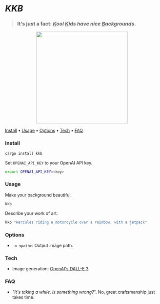 # _KKB_

> ### It's just a fact: _**<ins>K</ins>ool <ins>K</ins>ids have nice <ins>B</ins>ackgrounds**_.

<p align="center">
  <img src="https://github.com/DevinLeamy/kkb/assets/45083086/28f492a6-0ffe-4dcf-8c94-b80bf7abd2a9" width="300" height="300">
</p>

<p>
  <a href="#install">Install</a> •
  <a href="#usage">Usage</a> •
  <a href="#options">Options</a> •
  <a href="#tech">Tech</a> •
  <a href="#faq">FAQ</a>
</p>

### Install

```bash
cargo install kkb
```

Set `OPENAI_API_KEY` to your OpenAI API key.
```bash
export OPENAI_API_KEY=<key>
```

### Usage

Make your background beautiful.

```bash
kkb
```

Describe your work of art.

```bash
kkb "Hercules riding a motorcycle over a rainbow, with a jetpack"
```

### Options

- `-o <path>`: Output image path.

### Tech

-   Image generation: [OpenAI's DALL-E 3](https://openai.com/dall-e-3)

### FAQ

- _"It's taking a while, is something wrong?_". No, great craftsmanship just takes time.
